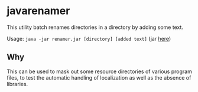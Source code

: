 # javarenamer

This utility batch renames directories in a directory by adding some text.

Usage: `java -jar renamer.jar [directory] [added text]` (jar [here](https://github.com/pgram1/javarenamer/releases/latest))

## Why

This can be used to mask out some resource directories of various program files, to test the automatic handling of localization as well as the absence of libraries.

